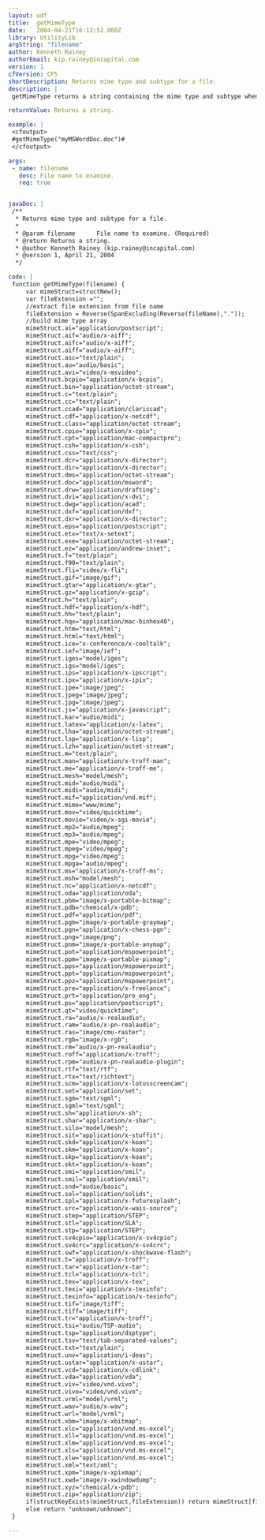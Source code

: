 ```yaml
---
layout: udf
title:  getMimeType
date:   2004-04-21T16:12:52.000Z
library: UtilityLib
argString: "filename"
author: Kenneth Rainey
authorEmail: kip.rainey@incapital.com
version: 1
cfVersion: CF5
shortDescription: Returns mime type and subtype for a file.
description: |
 getMimeType returns a string containing the mime type and subtype when given a file name and extention.

returnValue: Returns a string.

example: |
 <cfoutput>
 #getMimeType("myMSWordDoc.doc")#
 </cfoutput>

args:
 - name: filename
   desc: File name to examine.
   req: true


javaDoc: |
 /**
  * Returns mime type and subtype for a file.
  * 
  * @param filename      File name to examine. (Required)
  * @return Returns a string. 
  * @author Kenneth Rainey (kip.rainey@incapital.com) 
  * @version 1, April 21, 2004 
  */

code: |
 function getMimeType(filename) {
     var mimeStruct=structNew();
     var fileExtension ="";
     //extract file extension from file name
     fileExtension = Reverse(SpanExcluding(Reverse(fileName),"."));
     //build mime type array
     mimeStruct.ai="application/postscript";
     mimeStruct.aif="audio/x-aiff";
     mimeStruct.aifc="audio/x-aiff";
     mimeStruct.aiff="audio/x-aiff";
     mimeStruct.asc="text/plain";
     mimeStruct.au="audio/basic";
     mimeStruct.avi="video/x-msvideo";
     mimeStruct.bcpio="application/x-bcpio";
     mimeStruct.bin="application/octet-stream";
     mimeStruct.c="text/plain";
     mimeStruct.cc="text/plain";
     mimeStruct.ccad="application/clariscad";
     mimeStruct.cdf="application/x-netcdf";
     mimeStruct.class="application/octet-stream";
     mimeStruct.cpio="application/x-cpio";
     mimeStruct.cpt="application/mac-compactpro";
     mimeStruct.csh="application/x-csh";
     mimeStruct.css="text/css";
     mimeStruct.dcr="application/x-director";
     mimeStruct.dir="application/x-director";
     mimeStruct.dms="application/octet-stream";
     mimeStruct.doc="application/msword";
     mimeStruct.drw="application/drafting";
     mimeStruct.dvi="application/x-dvi";
     mimeStruct.dwg="application/acad";
     mimeStruct.dxf="application/dxf";
     mimeStruct.dxr="application/x-director";
     mimeStruct.eps="application/postscript";
     mimeStruct.etx="text/x-setext";
     mimeStruct.exe="application/octet-stream";
     mimeStruct.ez="application/andrew-inset";
     mimeStruct.f="text/plain";
     mimeStruct.f90="text/plain";
     mimeStruct.fli="video/x-fli";
     mimeStruct.gif="image/gif";
     mimeStruct.gtar="application/x-gtar";
     mimeStruct.gz="application/x-gzip";
     mimeStruct.h="text/plain";
     mimeStruct.hdf="application/x-hdf";
     mimeStruct.hh="text/plain";
     mimeStruct.hqx="application/mac-binhex40";
     mimeStruct.htm="text/html";
     mimeStruct.html="text/html";
     mimeStruct.ice="x-conference/x-cooltalk";
     mimeStruct.ief="image/ief";
     mimeStruct.iges="model/iges";
     mimeStruct.igs="model/iges";
     mimeStruct.ips="application/x-ipscript";
     mimeStruct.ipx="application/x-ipix";
     mimeStruct.jpe="image/jpeg";
     mimeStruct.jpeg="image/jpeg";
     mimeStruct.jpg="image/jpeg";
     mimeStruct.js="application/x-javascript";
     mimeStruct.kar="audio/midi";
     mimeStruct.latex="application/x-latex";
     mimeStruct.lha="application/octet-stream";
     mimeStruct.lsp="application/x-lisp";
     mimeStruct.lzh="application/octet-stream";
     mimeStruct.m="text/plain";
     mimeStruct.man="application/x-troff-man";
     mimeStruct.me="application/x-troff-me";
     mimeStruct.mesh="model/mesh";
     mimeStruct.mid="audio/midi";
     mimeStruct.midi="audio/midi";
     mimeStruct.mif="application/vnd.mif";
     mimeStruct.mime="www/mime";
     mimeStruct.mov="video/quicktime";
     mimeStruct.movie="video/x-sgi-movie";
     mimeStruct.mp2="audio/mpeg";
     mimeStruct.mp3="audio/mpeg";
     mimeStruct.mpe="video/mpeg";
     mimeStruct.mpeg="video/mpeg";
     mimeStruct.mpg="video/mpeg";
     mimeStruct.mpga="audio/mpeg";
     mimeStruct.ms="application/x-troff-ms";
     mimeStruct.msh="model/mesh";
     mimeStruct.nc="application/x-netcdf";
     mimeStruct.oda="application/oda";
     mimeStruct.pbm="image/x-portable-bitmap";
     mimeStruct.pdb="chemical/x-pdb";
     mimeStruct.pdf="application/pdf";
     mimeStruct.pgm="image/x-portable-graymap";
     mimeStruct.pgn="application/x-chess-pgn";
     mimeStruct.png="image/png";
     mimeStruct.pnm="image/x-portable-anymap";
     mimeStruct.pot="application/mspowerpoint";
     mimeStruct.ppm="image/x-portable-pixmap";
     mimeStruct.pps="application/mspowerpoint";
     mimeStruct.ppt="application/mspowerpoint";
     mimeStruct.ppz="application/mspowerpoint";
     mimeStruct.pre="application/x-freelance";
     mimeStruct.prt="application/pro_eng";
     mimeStruct.ps="application/postscript";
     mimeStruct.qt="video/quicktime";
     mimeStruct.ra="audio/x-realaudio";
     mimeStruct.ram="audio/x-pn-realaudio";
     mimeStruct.ras="image/cmu-raster";
     mimeStruct.rgb="image/x-rgb";
     mimeStruct.rm="audio/x-pn-realaudio";
     mimeStruct.roff="application/x-troff";
     mimeStruct.rpm="audio/x-pn-realaudio-plugin";
     mimeStruct.rtf="text/rtf";
     mimeStruct.rtx="text/richtext";
     mimeStruct.scm="application/x-lotusscreencam";
     mimeStruct.set="application/set";
     mimeStruct.sgm="text/sgml";
     mimeStruct.sgml="text/sgml";
     mimeStruct.sh="application/x-sh";
     mimeStruct.shar="application/x-shar";
     mimeStruct.silo="model/mesh";
     mimeStruct.sit="application/x-stuffit";
     mimeStruct.skd="application/x-koan";
     mimeStruct.skm="application/x-koan";
     mimeStruct.skp="application/x-koan";
     mimeStruct.skt="application/x-koan";
     mimeStruct.smi="application/smil";
     mimeStruct.smil="application/smil";
     mimeStruct.snd="audio/basic";
     mimeStruct.sol="application/solids";
     mimeStruct.spl="application/x-futuresplash";
     mimeStruct.src="application/x-wais-source";
     mimeStruct.step="application/STEP";
     mimeStruct.stl="application/SLA";
     mimeStruct.stp="application/STEP";
     mimeStruct.sv4cpio="application/x-sv4cpio";
     mimeStruct.sv4crc="application/x-sv4crc";
     mimeStruct.swf="application/x-shockwave-flash";
     mimeStruct.t="application/x-troff";
     mimeStruct.tar="application/x-tar";
     mimeStruct.tcl="application/x-tcl";
     mimeStruct.tex="application/x-tex";
     mimeStruct.texi="application/x-texinfo";
     mimeStruct.texinfo="application/x-texinfo";
     mimeStruct.tif="image/tiff";
     mimeStruct.tiff="image/tiff";
     mimeStruct.tr="application/x-troff";
     mimeStruct.tsi="audio/TSP-audio";
     mimeStruct.tsp="application/dsptype";
     mimeStruct.tsv="text/tab-separated-values";
     mimeStruct.txt="text/plain";
     mimeStruct.unv="application/i-deas";
     mimeStruct.ustar="application/x-ustar";
     mimeStruct.vcd="application/x-cdlink";
     mimeStruct.vda="application/vda";
     mimeStruct.viv="video/vnd.vivo";
     mimeStruct.vivo="video/vnd.vivo";
     mimeStruct.vrml="model/vrml";
     mimeStruct.wav="audio/x-wav";
     mimeStruct.wrl="model/vrml";
     mimeStruct.xbm="image/x-xbitmap";
     mimeStruct.xlc="application/vnd.ms-excel";
     mimeStruct.xll="application/vnd.ms-excel";
     mimeStruct.xlm="application/vnd.ms-excel";
     mimeStruct.xls="application/vnd.ms-excel";
     mimeStruct.xlw="application/vnd.ms-excel";
     mimeStruct.xml="text/xml";
     mimeStruct.xpm="image/x-xpixmap";
     mimeStruct.xwd="image/x-xwindowdump";
     mimeStruct.xyz="chemical/x-pdb";
     mimeStruct.zip="application/zip";
     if(structKeyExists(mimeStruct,fileExtension)) return mimeStruct[fileExtension];
     else return "unknown/unknown";
 }

---
```


